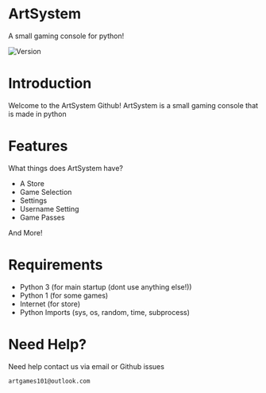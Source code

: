 # ArtSystem
A small gaming console for python!

![Version](https://img.shields.io/badge/Version-v1.1%20ALPHA-blue.svg?style=social)

# Introduction

Welcome to the ArtSystem Github!
ArtSystem is a small gaming console that is made in python

# Features

What things does ArtSystem have?

* A Store
* Game Selection
* Settings
* Username Setting
* Game Passes

And More!

# Requirements

* Python 3 (for main startup (dont use anything else!))
* Python 1 (for some games)
* Internet (for store)
* Python Imports (sys, os, random, time, subprocess)

# Need Help?

Need help contact us via email or Github issues

`artgames101@outlook.com`
